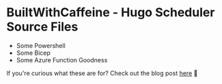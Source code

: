# BuiltWithCaffeine - Hugo Scheduler Source Files

 - Some Powershell
 - Some Bicep
 - Some Azure Function Goodness

If you're curious what these are for? Check out the blog post [here](https://blog.builtwithcaffeine.cloud/posts/automated-hugo-post-scheduling/) 👋

